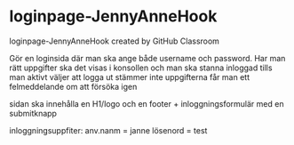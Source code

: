 # loginpage-JennyAnneHook
loginpage-JennyAnneHook created by GitHub Classroom

Gör en loginsida där man ska ange både username och password. 
Har man rätt uppgifter ska det visas i konsollen och man ska stanna inloggad tills man aktivt väljer att logga ut
stämmer inte uppgifterna får man ett felmeddelande om att försöka igen

sidan ska innehålla en H1/logo och en footer + inloggningsformulär med en submitknapp

inloggningsuppfiter:
anv.nanm = janne
lösenord = test